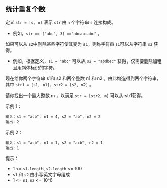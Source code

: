 ## 统计重复个数

定义 `str = [s, n]` 表示 `str` 由 `n` 个字符串 `s` 连接构成。

* 例如，`str == ["abc", 3] =="abcabcabc"` 。

如果可以从 `s2`中删除某些字符使其变为 `s1`，则称字符串 `s1`可以从字符串 `s2` 获得。

* 例如，根据定义，`s1 = "abc"` 可以从 `s2 = "abdbec"` 获得，仅需要删除加粗且用斜体标识的字符。

现在给你两个字符串 s1和 s2 和两个整数 n1 和 n2 。由此构造得到两个字符串，其中 `str1 = [s1, n1]`、`str2 = [s2, n2]` 。

请你找出一个最大整数 m ，以满足 `str = [str2, m]` 可以从 str1获得。

示例 1：

```
输入：s1 = "acb", n1 = 4, s2 = "ab", n2 = 2
输出：2
```

示例 2：

```
输入：s1 = "acb", n1 = 1, s2 = "acb", n2 = 1
输出：1
```

提示：

* 1 <= `s1.length`, `s2.length` <= 100
* `s1` 和 `s2` 由小写英文字母组成
* 1 <= `n1`, `n2` <= 10^6
